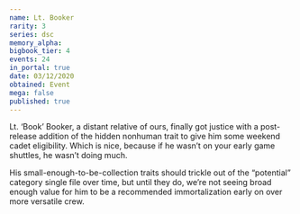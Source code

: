 ```yaml
---
name: Lt. Booker
rarity: 3
series: dsc
memory_alpha:
bigbook_tier: 4
events: 24
in_portal: true
date: 03/12/2020
obtained: Event
mega: false
published: true
---
```


Lt. ‘Book’ Booker, a distant relative of ours, finally got justice with a post-release addition of the hidden nonhuman trait to give him some weekend cadet eligibility. Which is nice, because if he wasn’t on your early game shuttles, he wasn’t doing much.

His small-enough-to-be-collection traits should trickle out of the “potential” category single file over time, but until they do, we’re not seeing broad enough value for him to be a recommended immortalization early on over more versatile crew.

